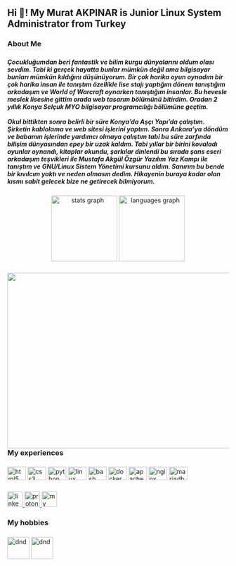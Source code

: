<h2 align="left">Hi 👋! My Murat AKPINAR is Junior Linux System Administrator from Turkey</h2>

###

<h3 align="left">About Me</h3>

###

<h5 align="left">Çocukluğumdan beri fantastik ve bilim kurgu dünyalarını oldum olası sevdim. Tabi ki gerçek hayatta bunlar mümkün değil ama bilgisayar bunları mümkün kıldığını düşünüyorum. Bir çok harika oyun oynadım bir çok harika insan ile tanıştım özellikle lise stajı yaptığım dönem tanıştığım arkadaşım ve World of Warcraft oynarken tanıştığım insanlar. Bu hevesle meslek lisesine gittim orada web tasarım bölümünü bitirdim. Oradan 2 yıllık Konya Selçuk MYO bilgisayar programcılığı bölümüne geçtim.<br><br>Okul bittikten sonra belirli bir süre Konya’da Aşçı Yapı’da çalıştım. Şirketin kablolama ve web sitesi işlerini yaptım. Sonra Ankara’ya döndüm ve babamın işlerinde yardımcı olmaya çalıştım tabi bu süre zarfında bilişim dünyasından epey bir uzak kaldım. Tabi yıllar bir birini kovaladı oyunlar oynandı, kitaplar okundu, şarkılar dinlendi bu sırada şans eseri arkadaşım teşvikleri ile Mustafa Akgül Özgür Yazılım Yaz Kampı ile tanıştım ve GNU/Linux Sistem Yönetimi kursunu aldım. Sanırım bu bende bir kıvılcım yaktı ve neden olmasın dedim. Hikayenin buraya kadar olan kısmı sabit gelecek bize ne getirecek bilmiyorum.</h5>

###

<div align="center">
  <img src="https://github-readme-stats.vercel.app/api?hide_title=false&hide_rank=false&show_icons=true&include_all_commits=true&count_private=true&disable_animations=false&theme=dracula&locale=en&hide_border=false&username=magwyen" height="150" alt="stats graph"  />
  <img src="https://github-readme-stats.vercel.app/api/top-langs?locale=en&hide_title=false&layout=compact&card_width=320&langs_count=5&theme=dracula&hide_border=false&username=magwyen" height="150" alt="languages graph"  />
</div>

###

<img align="right" height="400" width="640" src="https://64.media.tumblr.com/e92a9472c0062f530e139d1d86abc620/tumblr_ou6ys7IwmU1w86w6ho1_1280.gif"  />

###

<h3 align="left">My experiences</h3>

###

<div align="left">
  <img src="https://cdn.jsdelivr.net/gh/devicons/devicon/icons/html5/html5-original.svg" height="30" width="42" alt="html5 logo"  />
  <img src="https://cdn.jsdelivr.net/gh/devicons/devicon/icons/css3/css3-original.svg" height="30" width="42" alt="css3 logo"  />
  <img src="https://cdn.jsdelivr.net/gh/devicons/devicon/icons/python/python-original.svg" height="30" width="42" alt="python logo"  />
  <img src="https://cdn.jsdelivr.net/gh/devicons/devicon/icons/linux/linux-original.svg" height="30" width="42" alt="linux logo"  />
  <img src="https://cdn.jsdelivr.net/gh/devicons/devicon/icons/bash/bash-original.svg" height="30" width="42" alt="bash logo"  />
  <img src="https://cdn.jsdelivr.net/gh/devicons/devicon/icons/docker/docker-original.svg" height="30" width="42" alt="docker logo"  />
  <img src="https://cdn.jsdelivr.net/gh/devicons/devicon/icons/apache/apache-original.svg" height="30" width="42" alt="apache logo"  />
  <img src="https://cdn.jsdelivr.net/gh/devicons/devicon/icons/nginx/nginx-original.svg" height="30" width="42" alt="nginx logo"  />
  <img src="https://www.vectorlogo.zone/logos/mariadb/mariadb-icon.svg" height="30" width="42" alt="mariadb logo"  />
</div>

###

<div align="left">
  <a href="https://www.linkedin.com/in/akpinarmurat/" target="_blank">
    <img src="https://img.shields.io/static/v1?message=LinkedIn&logo=linkedin&label=&color=0077B5&logoColor=white&labelColor=&style=for-the-badge" height="35" alt="linkedin logo"  />
  </a>
  <a href="mailto:akpinarmurat@protonmail.com" target="_blank">
    <img src="https://img.shields.io/badge/ProtonMail-8B89CC?style=for-the-badge&logo=protonmail&logoColor=white" height="35" alt="protonmail logo"  />
  </a>
  <a href="https://akpinarmurat.com.tr" target="_blank">
    <img src="https://img.shields.io/badge/website-000000?style=for-the-badge&logo=About.me&logoColor=white" height="35" alt="my web site"  />
  </a>
 
</div>

###

<h3 align="left">My hobbies</h3>

###

<div align="left">
  <img src="https://cdn-icons-png.flaticon.com/512/1903/1903162.png" height="50" alt="dnd"  />
  <img src="https://cdn-icons-png.flaticon.com/512/6836/6836867.png" height="50" alt="dnd"  />
  
  
  
 
</div>

###
